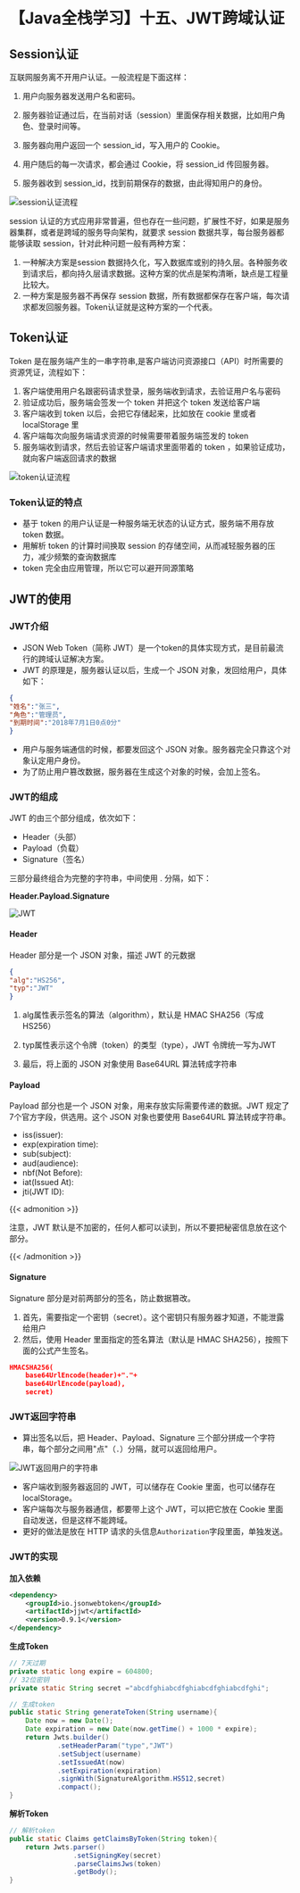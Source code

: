# 【Java全栈学习】十五、JWT跨域认证


## Session认证
互联网服务离不开用户认证。一般流程是下面这样：
1. 用户向服务器发送用户名和密码。

2. 服务器验证通过后，在当前对话（session）里面保存相关数据，比如用户角色、登录时间等。

3. 服务器向用户返回一个 session_id，写入用户的 Cookie。

4. 用户随后的每一次请求，都会通过 Cookie，将 session_id 传回服务器。

5. 服务器收到 session_id，找到前期保存的数据，由此得知用户的身份。

<!--more-->

![session认证流程](https://cdn.jsdelivr.net/gh/B1ANKC-MOV/HttpImg@master/20240111/Session.5jexftcj58o0.webp)

session 认证的方式应用非常普遍，但也存在一些问题，扩展性不好，如果是服务器集群，或者是跨域的服务导向架构，就要求 session 数据共享，每台服务器都能够读取 session，针对此种问题一般有两种方案：

1. 一种解决方案是session 数据持久化，写入数据库或别的持久层。各种服务收到请求后，都向持久层请求数据。这种方案的优点是架构清晰，缺点是工程量比较大。
2. 一种方案是服务器不再保存 session 数据，所有数据都保存在客户端，每次请求都发回服务器。Token认证就是这种方案的一个代表。

## Token认证

Token 是在服务端产生的一串字符串,是客户端访问资源接口（API）时所需要的资源凭证，流程如下：

1. 客户端使用用户名跟密码请求登录，服务端收到请求，去验证用户名与密码
2. 验证成功后，服务端会签发一个 token 并把这个 token 发送给客户端
3. 客户端收到 token 以后，会把它存储起来，比如放在 cookie 里或者localStorage 里
4. 客户端每次向服务端请求资源的时候需要带着服务端签发的 token
5. 服务端收到请求，然后去验证客户端请求里面带着的 token ，如果验证成功，就向客户端返回请求的数据

![token认证流程](https://cdn.jsdelivr.net/gh/B1ANKC-MOV/HttpImg@master/20240111/Token.60so18bav4w0.webp)

### Token认证的特点

- 基于 token 的用户认证是一种服务端无状态的认证方式，服务端不用存放token 数据。
- 用解析 token 的计算时间换取 session 的存储空间，从而减轻服务器的压力，减少频繁的查询数据库
- token 完全由应用管理，所以它可以避开同源策略

## JWT的使用

### JWT介绍

- JSON Web Token（简称 JWT）是一个token的具体实现方式，是目前最流行的跨域认证解决方案。
- JWT 的原理是，服务器认证以后，生成一个 JSON 对象，发回给用户，具体如下：

```json
{
"姓名":"张三",
"角色":"管理员",
"到期时间":"2018年7月1日0点0分"
}
```

- 用户与服务端通信的时候，都要发回这个 JSON 对象。服务器完全只靠这个对象认定用户身份。
- 为了防止用户篡改数据，服务器在生成这个对象的时候，会加上签名。

### JWT的组成

JWT 的由三个部分组成，依次如下：

- Header（头部）
- Payload（负载）
- Signature（签名）

三部分最终组合为完整的字符串，中间使用 . 分隔，如下：

**Header.Payload.Signature**

![JWT](https://cdn.jsdelivr.net/gh/B1ANKC-MOV/HttpImg@master/20240111/JWT.4hjlgrgmo8a0.webp)

#### Header

Header 部分是一个 JSON 对象，描述 JWT 的元数据

```json
{
"alg":"HS256",
"typ":"JWT"
}
```

1. alg属性表示签名的算法（algorithm），默认是 HMAC SHA256（写成HS256）

2. typ属性表示这个令牌（token）的类型（type），JWT 令牌统一写为JWT

3. 最后，将上面的 JSON 对象使用 Base64URL 算法转成字符串

#### Payload

Payload 部分也是一个 JSON 对象，用来存放实际需要传递的数据。JWT 规定了7个官方字段，供选用。这个 JSON 对象也要使用 Base64URL 算法转成字符串。

- iss(issuer):
- exp(expiration time):
- sub(subject):
- aud(audience):
- nbf(Not Before):
- iat(Issued At):
- jti(JWT ID):

{{< admonition >}}

注意，JWT 默认是不加密的，任何人都可以读到，所以不要把秘密信息放在这个部分。

{{< /admonition >}}

#### Signature

Signature 部分是对前两部分的签名，防止数据篡改。

1. 首先，需要指定一个密钥（secret）。这个密钥只有服务器才知道，不能泄露给用户
2. 然后，使用 Header 里面指定的签名算法（默认是 HMAC SHA256），按照下面的公式产生签名。

```json
HMACSHA256(
	base64UrlEncode(header)+"."+
	base64UrlEncode(payload),
	secret)
```

### JWT返回字符串

- 算出签名以后，把 Header、Payload、Signature 三个部分拼成一个字符串，每个部分之间用"点"（`.`）分隔，就可以返回给用户。

![JWT返回用户的字符串](https://cdn.jsdelivr.net/gh/B1ANKC-MOV/HttpImg@master/20240111/JWTstring.jbrhf42odjs.webp)

- 客户端收到服务器返回的 JWT，可以储存在 Cookie 里面，也可以储存在localStorage。
- 客户端每次与服务器通信，都要带上这个 JWT，可以把它放在 Cookie 里面自动发送，但是这样不能跨域。
- 更好的做法是放在 HTTP 请求的头信息`Authorization`字段里面，单独发送。

### JWT的实现

**加入依赖**

```xml
<dependency>
	<groupId>io.jsonwebtoken</groupId>
	<artifactId>jjwt</artifactId>
	<version>0.9.1</version>
</dependency>
```

**生成Token**

```java
// 7天过期
private static long expire = 604800;
// 32位密钥
private static String secret ="abcdfghiabcdfghiabcdfghiabcdfghi";

// 生成token
public static String generateToken(String username){
    Date now = new Date();
    Date expiration = new Date(now.getTime() + 1000 * expire);
    return Jwts.builder()
        	.setHeaderParam("type","JWT")
        	.setSubject(username)
        	.setIssuedAt(now)
        	.setExpiration(expiration)
        	.signWith(SignatureAlgorithm.HS512,secret)
        	.compact();
}
```

**解析Token**

```java
// 解析token
public static Claims getClaimsByToken(String token){
    return Jwts.parser()
        		.setSigningKey(secret)
        		.parseClaimsJws(token)
        		.getBody();
}
```


